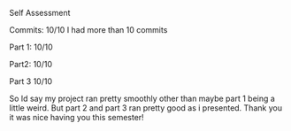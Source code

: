 Self Assessment 

Commits: 10/10 I had more than 10 commits 


Part 1: 10/10

Part2: 10/10 

Part 3 10/10 

So Id say my project ran pretty smoothly other than maybe part 1 being a little weird. But part 2 and part 3 ran pretty good as i presented. Thank you it was nice having you this semester!
